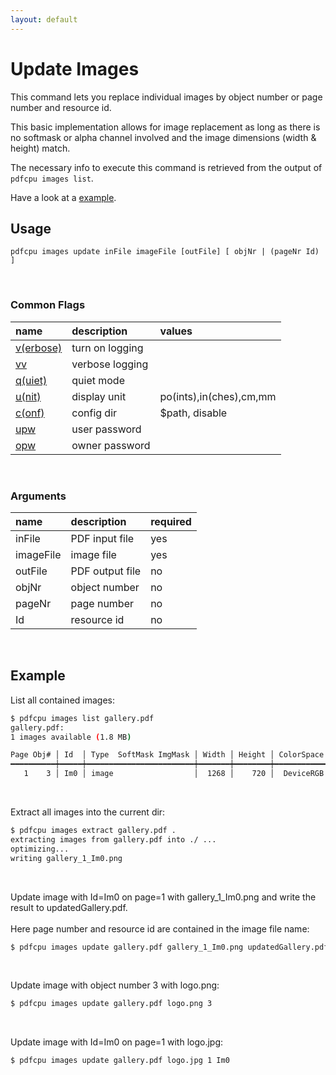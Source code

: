 ```yaml
---
layout: default
---
```


# Update Images

This command lets you replace individual images by object number or page number and resource id.

This basic implementation allows for image replacement as long as there is no softmask or alpha channel involved and the image dimensions (width & height) match.

The necessary info to execute this command is retrieved from the output of `pdfcpu images list`.

Have a look at a [example](#example).

## Usage

```
pdfcpu images update inFile imageFile [outFile] [ objNr | (pageNr Id) ]
````

<br>

### Common Flags

| name                                            | description     | values
|:------------------------------------------------|:----------------|:-------
| [v(erbose)](../getting_started/common_flags.md) | turn on logging |
| [vv](../getting_started/common_flags.md)        | verbose logging |
| [q(uiet)](../getting_started/common_flags.md)   | quiet mode      |
| [u(nit)](../getting_started/common_flags.md)    | display unit    | po(ints),in(ches),cm,mm
| [c(onf)](../getting_started/common_flags.md)       | config dir      | $path, disable
| [upw](../getting_started/common_flags.md)          | user password   |
| [opw](../getting_started/common_flags.md)          | owner password  |

<br>

### Arguments

| name         | description         | required
|:-------------|:--------------------|:--------
| inFile       | PDF input file      | yes
| imageFile    | image file          | yes
| outFile      | PDF output file     | no
| objNr        | object number       | no
| pageNr       | page number         | no
| Id           | resource id         | no

<br>

## Example

List all contained images:

```sh
$ pdfcpu images list gallery.pdf
gallery.pdf:
1 images available (1.8 MB)

Page Obj# │ Id  │ Type  SoftMask ImgMask │ Width │ Height │ ColorSpace Comp bpc Interp │   Size │ Filters
━━━━━━━━━━┿━━━━━┿━━━━━━━━━━━━━━━━━━━━━━━━┿━━━━━━━┿━━━━━━━━┿━━━━━━━━━━━━━━━━━━━━━━━━━━━━┿━━━━━━━━┿━━━━━━━━━━━━
   1    3 │ Im0 │ image                  │  1268 │    720 │  DeviceRGB    3   8    *   │ 1.8 MB │ FlateDecode
```

<br>

Extract all images into the current dir:

```sh
$ pdfcpu images extract gallery.pdf .
extracting images from gallery.pdf into ./ ...
optimizing...
writing gallery_1_Im0.png
```

<br>

Update image with Id=Im0 on page=1 with gallery_1_Im0.png and write the result to updatedGallery.pdf.<br><br>
Here page number and resource id are contained in the image file name:

```sh
$ pdfcpu images update gallery.pdf gallery_1_Im0.png updatedGallery.pdf
```

<br>

Update image with object number 3 with logo.png:

```sh
$ pdfcpu images update gallery.pdf logo.png 3
```

<br>

Update image with Id=Im0 on page=1 with logo.jpg:

```sh
$ pdfcpu images update gallery.pdf logo.jpg 1 Im0
```
